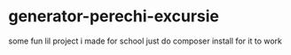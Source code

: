 # generator-perechi-excursie
some fun lil project i made for school
just do composer install for it to work
